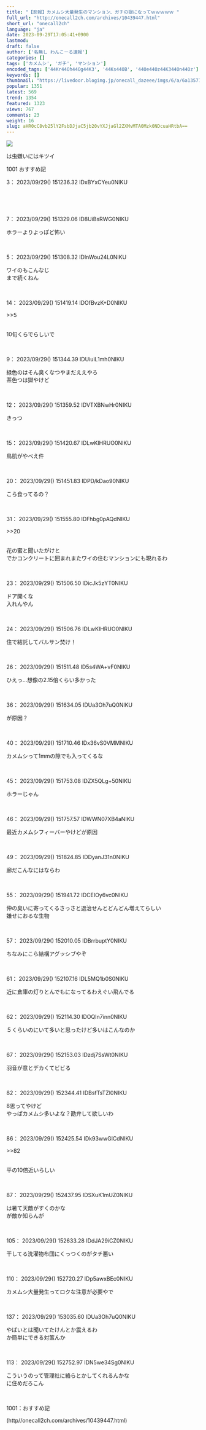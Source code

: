 ```yaml
---
title: "【悲報】カメムシ大量発生のマンション、ガチの獄になってｗｗｗｗｗ "
full_url: "http://onecall2ch.com/archives/10439447.html"
short_url: "onecall2ch"
language: "ja"
date: 2023-09-29T17:05:41+0900
lastmod: 
draft: false
author: ['名無し わんこーる速報']
categories: []
tags: ['カメムシ', 'ガチ', 'マンション']
encoded_tags: ['44Kr44Oh44Og44K3', '44Ks44OB', '44Oe44Oz44K344On44Oz']
keywords: []
thumbnail: "https://livedoor.blogimg.jp/onecall_dazeee/imgs/6/a/6a135772.jpg"
popular: 1351
latest: 569
trend: 1354
featured: 1323
views: 767
comments: 23
weight: 16
slug: aHR0cC8vb25lY2FsbDJjaC5jb20vYXJjaGl2ZXMvMTA0Mzk0NDcuaHRtbA==
---
```


![](https://livedoor.blogimg.jp/onecall_dazeee/imgs/6/a/6a135772.jpg)

<div><p>は虫嫌いにはキツイ</p> <p class='name2'> 1001 おすすめ記</p> <p class='name2'>3： 2023/09/29() 151236.32 IDxBYxCYeu0NIKU</p><p class='onecall'> <br></p><br> <p class='name2'>7： 2023/09/29() 151329.06 ID8UiBsRWG0NIKU</p><p class='onecall'> ホラーよりよっぽど怖い <br></p><br> <p class='name2'>5： 2023/09/29() 151308.32 IDlnWou24L0NIKU</p><p class='onecall'> ワイのもこんなじ <br> まで続くねん <br></p><br> <p class='name2'>14： 2023/09/29() 151419.14 IDOfBvzK+D0NIKU</p><p class='onecall'><p class='anchor'>>>5</p> <br> 10旬くらでらしいで<br></p><br> <p class='name2'>9： 2023/09/29() 151344.39 IDUiuiL1mh0NIKU</p><p class='onecall'> 緑色のはそん臭くなつやまだええやろ <br> 茶色つは獄やけど <br></p><br> <p class='name2'>12： 2023/09/29() 151359.52 IDVTXBNwHr0NIKU</p><p class='onecall'> きっつ <br></p><br> <p class='name2'>15： 2023/09/29() 151420.67 IDLwKIHRUO0NIKU</p><p class='onecall'> 鳥肌がやべえ件 <br></p><br> <p class='name2'>20： 2023/09/29() 151451.83 IDPD/kDao90NIKU</p><p class='onecall'> こら食ってるの？ <br></p><br> <p class='name2'>31： 2023/09/29() 151555.80 IDFhbg0pAQdNIKU</p><p class='onecall'> <p class='anchor'>>>20</p> <br> 花の蜜と聞いたがけと <br> でかコンクリートに囲まれまたワイの住むマンションにも現れるわ <br></p><br> <p class='name2'>23： 2023/09/29() 151506.50 IDicJk5zYT0NIKU</p><p class='onecall'> ドア開くな <br> 入れんやん <br></p><br> <p class='name2'>24： 2023/09/29() 151506.76 IDLwKIHRUO0NIKU</p><p class='onecall'> 住で結託してバルサン焚け！ <br></p><br> <p class='name2'>26： 2023/09/29() 151511.48 ID5s4WA+vF0NIKU</p><p class='onecall'> ひえっ…想像の2.15倍くらい多かった <br></p><br> <p class='name2'>36： 2023/09/29() 151634.05 IDUa3Oh7uQ0NIKU</p><p class='onecall'> が原因？ <br></p><br> <p class='name2'>40： 2023/09/29() 151710.46 IDx36vS0VMMNIKU</p><p class='onecall'> カメムシって1mmの隙でも入ってくるな <br></p><br> <p class='name2'>45： 2023/09/29() 151753.08 IDZX5QLg+50NIKU</p><p class='onecall'> ホラーじゃん <br></p><br> <p class='name2'>46： 2023/09/29() 151757.57 IDWWN07XB4aNIKU</p><p class='onecall'> 最近カメムシフィーバーやけどが原因 <br></p><br> <p class='name2'>49： 2023/09/29() 151824.85 IDDyanJ31n0NIKU</p><p class='onecall'> 廊だこんなにはならわ <br></p><br> <p class='name2'>55： 2023/09/29() 151941.72 IDCEIOy6vc0NIKU</p><p class='onecall'> 仲の臭いに寄ってくるさっさと退治せんとどんどん増えてらしい <br> 嫌せにおるな生物 <br></p><br> <p class='name2'>57： 2023/09/29() 152010.05 IDBrrbuptY0NIKU</p><p class='onecall'> ちなみにこら結構アグッシブやぞ <br></p><br> <p class='name2'>61： 2023/09/29() 152107.16 IDL5MQ1b0S0NIKU</p><p class='onecall'> 近に倉庫の灯りとんでもになってるわえぐい飛んでる <br></p><br> <p class='name2'>62： 2023/09/29() 152114.30 IDOQIn7inn0NIKU</p><p class='onecall'> ５くらいのにいて多いと思ったけど多いはこんなのか <br></p><br> <p class='name2'>67： 2023/09/29() 152153.03 IDzdj7SsWt0NIKU</p><p class='onecall'> 羽音が意とデカくてビビる <br></p><br> <p class='name2'>82： 2023/09/29() 152344.41 IDBsfTsTZl0NIKU</p><p class='onecall'> 8思ってやけど <br> やっぱカメムシ多いよな？勘弁して欲しいわ <br></p><br> <p class='name2'>86： 2023/09/29() 152425.54 IDk93wwGlCdNIKU</p><p class='onecall'> <p class='anchor'>>>82</p> <br> 平の10倍近いらしい <br></p><br> <p class='name2'>87： 2023/09/29() 152437.95 IDSXuK1mUZ0NIKU</p><p class='onecall'> は暑て天敵がすくのかな <br> が敵か知らんが <br></p><br> <p class='name2'>105： 2023/09/29() 152633.28 IDdJA29iCZ0NIKU</p><p class='onecall'> 干してる洗濯物布団にくっつくのがタチ悪い <br></p><br> <p class='name2'>110： 2023/09/29() 152720.27 IDp5awxBEc0NIKU</p><p class='onecall'> カメムシ大量発生ってロクな注意が必要やで <br></p><br> <p class='name2'>137： 2023/09/29() 153035.60 IDUa3Oh7uQ0NIKU</p><p class='onecall'> やばいとは聞いてたけんとか震えるわ <br> か簡単にできる対策んか <br></p><br> <p class='name2'>113： 2023/09/29() 152752.97 IDN5we34Sg0NIKU</p><p class='onecall'> こういうのって管理社に絡らとかしてくれるんかな <br> に住めだろこん <br></p><br> <p class='name2'>1001：おすすめ記</p> </div>

(http//onecall2ch.com/archives/10439447.html)
